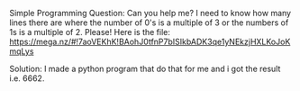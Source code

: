 Simple Programming
Question:
Can you help me? I need to know how many lines there are where the number of 0's is a multiple of 3 or the numbers of 1s is a 
multiple of 2.
Please! Here is the file: https://mega.nz/#!7aoVEKhK!BAohJ0tfnP7bISIkbADK3qe1yNEkzjHXLKoJoKmqLys

Solution:
I made a python program that do that for me and i got the result i.e. 6662.
